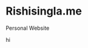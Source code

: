 # Rishisingla.me
Personal Website

<!--DOCTYPE html-->
<html>
  <head>
    <title> </title>
    <link
          href='style.css'
          rel='stylesheet'
          >
  </head>
  
  <body>
    <p>hi</p>
  </body>
  
</html>
